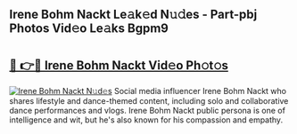 ## Irene Bohm Nackt Le𝚊k𝚎d N𝚞𝚍es - Part-pbj Photos Vid𝚎o Le𝚊ks Bgpm9

# <h2><a href="http://fb2pvq.evod.top/?m=Irene+Bohm+Nackt">🔗 👉🔴 Irene Bohm Nackt Vid𝚎o Ph𝚘t𝚘s</a></h2>

[![Irene Bohm Nackt N𝚞d𝚎s](https://i.imgur.com/8V9OHl7.gif)](http://fb2pvq.evod.top/?m=Irene+Bohm+Nackt)
Social media influencer Irene Bohm Nackt who shares lifestyle and dance-themed content, including solo and collaborative dance performances and vlogs. Irene Bohm Nackt public persona is one of intelligence and wit, but he's also known for his compassion and empathy. 

